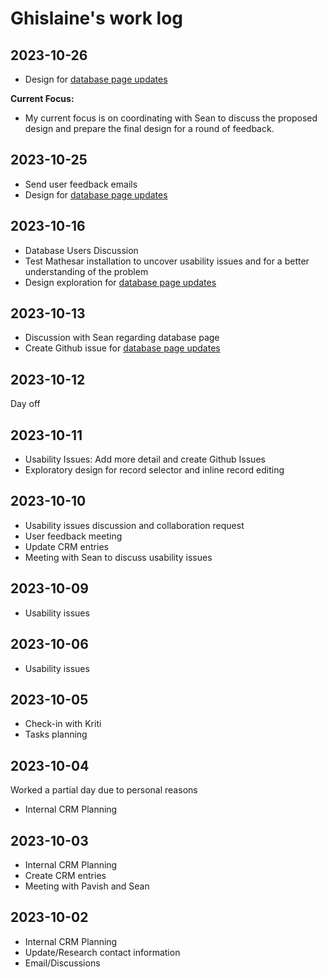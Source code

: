 # Ghislaine's work log

## 2023-10-26
- Design for [database page updates](https://github.com/centerofci/mathesar/issues/3244)

**Current Focus:**
- My current focus is on coordinating with Sean to discuss the proposed design and prepare the final design for a round of feedback.

## 2023-10-25
- Send user feedback emails
- Design for [database page updates](https://github.com/centerofci/mathesar/issues/3244)

## 2023-10-16
- Database Users Discussion
- Test Mathesar installation to uncover usability issues and for a better understanding of the problem
- Design exploration for [database page updates](https://github.com/centerofci/mathesar/issues/3244)

## 2023-10-13
- Discussion with Sean regarding database page
- Create Github issue for [database page updates](https://github.com/centerofci/mathesar/issues/3244)

## 2023-10-12
Day off

## 2023-10-11
- Usability Issues: Add more detail and create Github Issues
- Exploratory design for record selector and inline record editing 

## 2023-10-10
- Usability issues discussion and collaboration request
- User feedback meeting
- Update CRM entries
- Meeting with Sean to discuss usability issues

## 2023-10-09

- Usability issues

## 2023-10-06

- Usability issues

## 2023-10-05
- Check-in with Kriti
- Tasks planning

## 2023-10-04
Worked a partial day due to personal reasons
- Internal CRM Planning

## 2023-10-03
- Internal CRM Planning
- Create CRM entries
- Meeting with Pavish and Sean

## 2023-10-02
- Internal CRM Planning
- Update/Research contact information
- Email/Discussions
